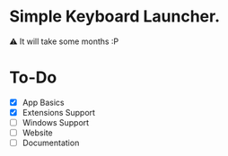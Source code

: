 # Simple Keyboard Launcher.

⚠ It will take some months :P

# To-Do
- [x] App Basics
- [x] Extensions Support
- [ ] Windows Support
- [ ] Website
- [ ] Documentation
